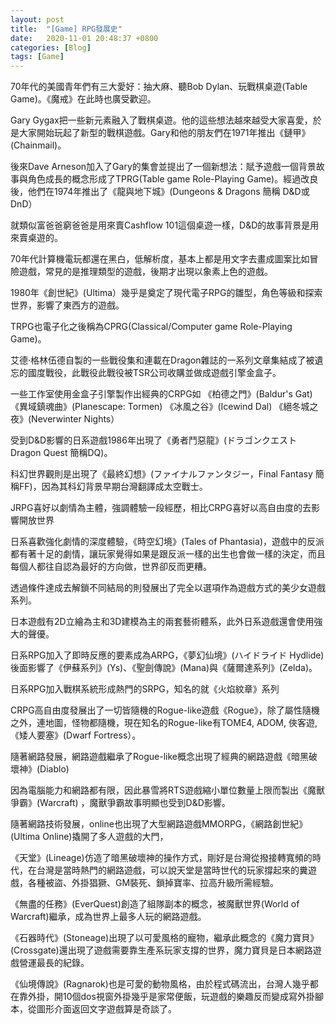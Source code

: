 ```yaml
---
layout: post
title:  "[Game] RPG發展史"
date:   2020-11-01 20:48:37 +0800
categories: [Blog]
tags: [Game]
---
```


70年代的美國青年們有三大愛好：抽大麻、聽Bob Dylan、玩戰棋桌遊(Table Game)。《魔戒》在此時也廣受歡迎。

Gary Gygax把一些新元素融入了戰棋桌遊。他的這些想法越來越受大家喜愛，於是大家開始玩起了新型的戰棋遊戲。Gary和他的朋友們在1971年推出《鏈甲》(Chainmail)。

後來Dave Arneson加入了Gary的集會並提出了一個新想法：賦予遊戲一個背景故事與角色成長的概念形成了TPRG(Table game Role-Playing Game)。經過改良後，他們在1974年推出了《龍與地下城》(Dungeons & Dragons 簡稱 D&D或 DnD）

就類似富爸爸窮爸爸是用來賣Cashflow 101這個桌遊一樣，D&D的故事背景是用來賣桌遊的。

70年代計算機電玩都還在黑白，低解析度，基本上都是用文字去畫成圖案比如冒險遊戲，常見的是推理類型的遊戲，後期才出現以象素上色的遊戲。

1980年《創世紀》(Ultima）幾乎是奠定了現代電子RPG的雛型，角色等級和探索世界，影響了東西方的遊戲。

TRPG也電子化之後稱為CPRG(Classical/Computer game Role-Playing Game)。

艾德·格林伍德自製的一些戰役集和連載在Dragon雜誌的一系列文章集結成了被遺忘的國度戰役，此戰役此戰役被TSR公司收購並做成遊戲引擎金盒子。

一些工作室使用金盒子引擎製作出經典的CRPG如 《柏德之門》(Baldur's Gat) 《異域鎮魂曲》(Planescape: Tormen) 《冰風之谷》(Icewind Dal) 《絕冬城之夜》(Neverwinter Nights）



受到D&D影響的日系遊戲1986年出現了《勇者鬥惡龍》(ドラゴンクエスト Dragon Quest 簡稱DQ)。

科幻世界觀則是出現了《最終幻想》(ファイナルファンタジー，Final Fantasy 簡稱FF)，因為其科幻背景早期台灣翻譯成太空戰士。

JRPG喜好以劇情為主體，強調體驗一段經歷，相比CRPG喜好以高自由度的去影響開放世界

日系喜歡強化劇情的深度體驗，《時空幻境》(Tales of Phantasia)，遊戲中的反派都有著十足的劇情，讓玩家覺得如果是跟反派一樣的出生也會做一樣的決定，而且每個人都往自認為最好的方向做，世界卻反而更糟。

透過條件達成去解鎖不同結局的則發展出了完全以選項作為遊戲方式的美少女遊戲系列。

日本遊戲有2D立繪為主和3D建模為主的兩套藝術體系，此外日系遊戲還會使用強大的聲優。

日系RPG加入了即時反應的要素成為ARPG，《夢幻仙境》(ハイドライド Hydlide)後面影響了《伊蘇系列》(Ys)、《聖劍傳說》(Mana)與《薩爾達系列》(Zelda)。

日系RPG加入戰棋系統形成熱門的SRPG，知名的就《火焰紋章》系列



CRPG高自由度發展出了一切皆隨機的Rogue-like遊戲《Rogue》，除了屬性隨機之外，連地圖，怪物都隨機，現在知名的Rogue-like有TOME4, ADOM, 俠客遊, 《矮人要塞》(Dwarf Fortress）。

隨著網路發展，網路遊戲繼承了Rogue-like概念出現了經典的網路遊戲《暗黑破壞神》(Diablo)

因為電腦能力和網路都有限，因此暴雪將RTS遊戲縮小單位數量上限而製出《魔獸爭霸》(Warcraft) ，魔獸爭霸故事明顯也受到D&D影響。

隨著網路技術發展，online也出現了大型網路遊戲MMORPG，《網路創世紀》(Ultima Online)撬開了多人遊戲的大門，

《天堂》(Lineage)仿造了暗黑破壞神的操作方式，剛好是台灣從撥接轉寬頻的時代，在台灣是當時熱門的網路遊戲，可以說天堂是當時世代的玩家撐起來的糞遊戲，各種被盜、外掛猖獗、GM裝死、鎖掉寶率、拉高升級所需經驗。

《無盡的任務》(EverQuest)創造了組隊副本的概念，被魔獸世界(World of Warcraft)繼承，成為世界上最多人玩的網路遊戲。

《石器時代》(Stoneage)出現了以可愛風格的寵物，繼承此概念的《魔力寶貝》(Crossgate)還出現了遊戲需要靠生產系玩家支撐的世界，魔力寶貝是日本網路遊戲營運最長的紀錄。

《仙境傳說》(Ragnarok)也是可愛的動物風格，由於程式碼流出，台灣人幾乎都在靠外掛，開10個dos視窗外掛幾乎是家常便飯，玩遊戲的樂趣反而變成寫外掛腳本，從圖形介面返回文字遊戲算是奇談了。